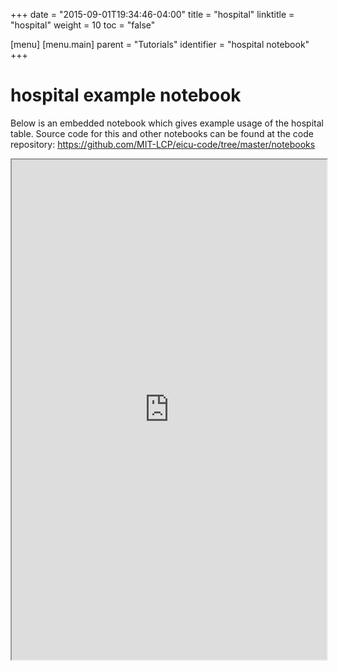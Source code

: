 +++
date = "2015-09-01T19:34:46-04:00"
title = "hospital"
linktitle = "hospital"
weight = 10
toc = "false"

[menu]
  [menu.main]
    parent = "Tutorials"
    identifier = "hospital notebook"
+++

# hospital example notebook

Below is an embedded notebook which gives example usage of the hospital table.
Source code for this and other notebooks can be found at the code repository:
https://github.com/MIT-LCP/eicu-code/tree/master/notebooks

<iframe src="https://nbviewer.jupyter.org/github/MIT-LCP/eicu-code/blob/master/notebooks/hospital.ipynb" width="100%" height="800" scrolling="yes"></iframe>
